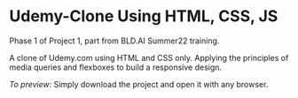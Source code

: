 # Udemy-Clone Using HTML, CSS, JS

Phase 1 of Project 1, part from BLD.AI Summer22 training. <br>

A clone of Udemy.com using HTML and CSS only. Applying the principles of media queries and flexboxes to build a responsive design. <br>

<em>To preview</em>: Simply download the project and open it with any browser.
